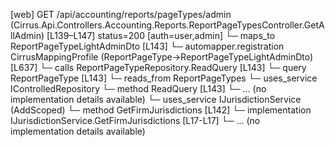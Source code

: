 [web] GET /api/accounting/reports/pageTypes/admin  (Cirrus.Api.Controllers.Accounting.Reports.ReportPageTypesController.GetAllAdmin)  [L139–L147] status=200 [auth=user,admin]
  └─ maps_to ReportPageTypeLightAdminDto [L143]
    └─ automapper.registration CirrusMappingProfile (ReportPageType->ReportPageTypeLightAdminDto) [L637]
  └─ calls ReportPageTypeRepository.ReadQuery [L143]
  └─ query ReportPageType [L143]
    └─ reads_from ReportPageTypes
  └─ uses_service IControlledRepository<ReportPageType>
    └─ method ReadQuery [L143]
      └─ ... (no implementation details available)
  └─ uses_service IJurisdictionService (AddScoped)
    └─ method GetFirmJurisdictions [L142]
      └─ implementation IJurisdictionService.GetFirmJurisdictions [L17-L17]
      └─ ... (no implementation details available)

